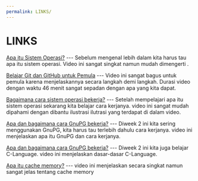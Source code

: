 ```yaml
---
permalink: LINKS/
---
```


# LINKS

[Apa itu Sistem Operasi?](https://youtu.be/fkGCLIQx1MI?si=BYXih5oXZ2cz1gnQ) ---
  Sebelum mengenal lebih dalam kita harus tau apa itu sistem operasi.
  Video ini sangat singkat namun mudah dimengerti .

[Belajar Git dan GitHub untuk Pemula](https://youtu.be/tRZGeaHPoaw?si=VoEQzXds6tERcWt7) ---
  Video ini sangat bagus untuk pemula karena menjelaskannya secara langkah demi langkah.
  Durasi video dengan waktu 46 menit sangat sepadan dengan apa yang kita dapat.
  
[Bagaimana cara sistem operasi bekerja?](https://youtu.be/GjNp0bBrjmU?si=c5KBp6yZcyDGsHcs) ---
  Setelah mempelajari apa itu sistem operasi sekarang kita belajar cara kerjanya.
  video ini sangat mudah dipahami dengan dibantu ilustrasi ilutrasi yang terdapat di dalam video.

[Apa dan bagaimana cara GnuPG bekerja?](https://youtu.be/zK2mt7Nf42k?si=uG_0akKAXDXCTxxf) ---
  Diweek 2 ini kita sering menggunakan GnuPG, kita harus tau terlebih dahulu cara kerjanya.
  video ini menjelaskan apa itu GnuPG dan cara kerjanya.

[Apa dan bagaimana cara GnuPG bekerja?](https://youtu.be/rLf3jnHxSmU?si=W0Xq2AQGON2GfFJQ) ---
  Diweek 2 ini kita juga belajar C-Language.
  video ini menjelaskan dasar-dasar C-Language.

[Apa itu cache memory?](https://youtu.be/HJjMsN1vVRI?si=FI59a0dDUZtBR_vd) ---
video ini menjelaskan secara singkat namun sangat jelas tentang cache memory
